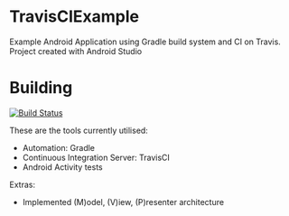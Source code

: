 TravisCIExample
===============
Example Android Application using Gradle build system and CI on Travis. Project created with Android Studio

Building
===============
[![Build Status](https://travis-ci.org/QVDev/TravisCIExample.png)](https://travis-ci.org/QVDev/TravisCIExample)

These are the tools currently utilised:
- Automation: Gradle
- Continuous Integration Server: TravisCI
- Android Activity tests

Extras:
- Implemented (M)odel, (V)iew, (P)resenter architecture
